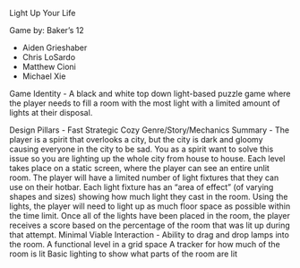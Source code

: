 Light Up Your Life

Game by: Baker’s 12
- Aiden Grieshaber
- Chris LoSardo
- Matthew Cioni
- Michael Xie

Game Identity -
A black and white top down light-based puzzle game where the player needs to fill a room with the most light with a limited amount of lights at their disposal.

Design Pillars - 
Fast
Strategic
Cozy
Genre/Story/Mechanics Summary - 
The player is a spirit that overlooks a city, but the city is dark and gloomy causing everyone in the city to be sad. You as a spirit want to solve this issue so you are lighting up the whole city from house to house.
Each level takes place on a static screen, where the player can see an entire unlit room. The player will have a limited number of light fixtures that they can use on their hotbar.  Each light fixture has an “area of effect” (of varying shapes and sizes) showing how much light they cast in the room. Using the lights, the player will need to light up as much floor space as possible within the time limit. Once all of the lights have been placed in the room, the player receives a score based on the percentage of the room that was lit up during that attempt.
Minimal Viable Interaction - 
Ability to drag and drop lamps into the room.
A functional level in a grid space
A tracker for how much of the room is lit
Basic lighting to show what parts of the room are lit
